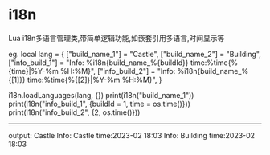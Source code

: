 # i18n
Lua i18n多语言管理类,带简单逻辑功能,如嵌套引用多语言,时间显示等

eg.
local lang = {
    ["build_name_1"] = "Castle",
    ["build_name_2"] = "Building",
    ["info_build_1"] = "Info: %i18n{build_name_%{buildId}} time:%time{%{time}|%Y-%m %H:%M}",
    ["info_build_2"] = "Info: %i18n{build_name_%{[1]}} time:%time{%{[2]}|%Y-%m %H:%M}",
}

i18n.loadLanguages(lang, {})
print(i18n("build_name_1"))
print(i18n("info_build_1", {buildId = 1, time = os.time()}))
print(i18n("info_build_2", {2, os.time()}))

------------------------------
output:
Castle
Info: Castle time:2023-02 18:03
Info: Building time:2023-02 18:03
